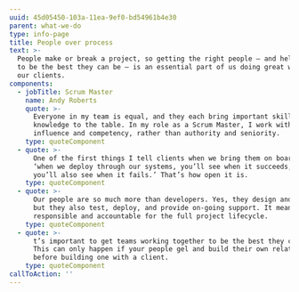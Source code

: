 ```yaml
---
uuid: 45d05450-103a-11ea-9ef0-bd54961b4e30
parent: what-we-do
type: info-page
title: People over process
text: >-
  People make or break a project, so getting the right people – and helping them
  to be the best they can be – is an essential part of us doing great work for
  our clients.
components:
  - jobTitle: Scrum Master
    name: Andy Roberts
    quote: >-
      Everyone in my team is equal, and they each bring important skills and
      knowledge to the table. In my role as a Scrum Master, I work with
      influence and competency, rather than authority and seniority.
    type: quoteComponent
  - quote: >-
      One of the first things I tell clients when we bring them on board is:
      ‘when we deploy through our systems, you’ll see when it succeeds, but
      you’ll also see when it fails.’ That’s how open it is.
    type: quoteComponent
  - quote: >-
      Our people are so much more than developers. Yes, they design and build,
      but they also test, deploy, and provide on-going support. It means they’re
      responsible and accountable for the full project lifecycle.
    type: quoteComponent
  - quote: >-
      t’s important to get teams working together to be the best they can be.
      This can only happen if your people gel and build their own relationships
      before building one with a client.
    type: quoteComponent
callToAction: ''
---
```


